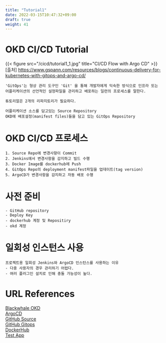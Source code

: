 ```yaml
---
title: "Tutorial1"
date: 2022-03-15T10:47:32+09:00
draft: true
weight: 41
---
```


# OKD CI/CD Tutorial

{{< figure src="/cicd/tutorial1_1.jpg" title="CI/CD Flow with Argo CD" >}}   
[출처] https://www.gspann.com/resources/blogs/continuous-delivery-for-kubernetes-with-gitops-and-argo-cd/


```
'GitOps'는 형상 관리 도구인 'Git' 을 통해 개발자에게 익숙한 방식으로 인프라 또는 
어플리케이션의 선언적인 설정파일을 관리하고 배포하는 일련의 프로세스를 말한다.

튜토리얼은 2개의 리파지토리가 필요하다. 

어플리케이션 소스를 담고있는 Source Repository
OKD에 배포설정(manifest files)들을 담고 있는 GitOps Repository
```

# OKD CI/CD 프로세스
```
1. Source Repo에 변경사항이 Commit
2. Jenkins에서 변경사항을 감지하고 빌드 수행
3. Docker Image를 dockerhub에 Push
4. GitOps Repo의 deployment manifest파일을 업데이트(tag version)
5. ArgoCD가 변경사항을 감지하고 자동 배포 수행
```

# 사전 준비
```
- GitHub repository
- Deploy Key
- dockerhub 계정 및 Repositiry
- okd 계정
```

# 일회성 인스턴스 사용
```
프로젝트용 일회성 Jenkins와 ArgoCD 인스턴스를 사용하는 이유
- 다중 사용자의 경우 관리하기 어렵다. 
- 여러 플러그인 설치로 인해 충돌 가능성이 높다. 
```

# URL References
[Blackwhale OKD](https://console-openshift-console.apps.blackwhale.cloud.hancom.com)  
[ArgoCD](https://argocd-sample-server-okd-tutorial.apps.blackwhale.cloud.hancom.com/)  
[GitHub Source](https://github.com/bluewhale-users/okd-tutorial1-src)  
[GitHub Gitops](https://github.com/bluewhale-users/okd-tutorial1-gitops)  
[DockerHub](https://hub.docker.com/)  
[Test App](http://blog-frontend-okd-tutorial.apps.blackwhale.cloud.hancom.com/)


